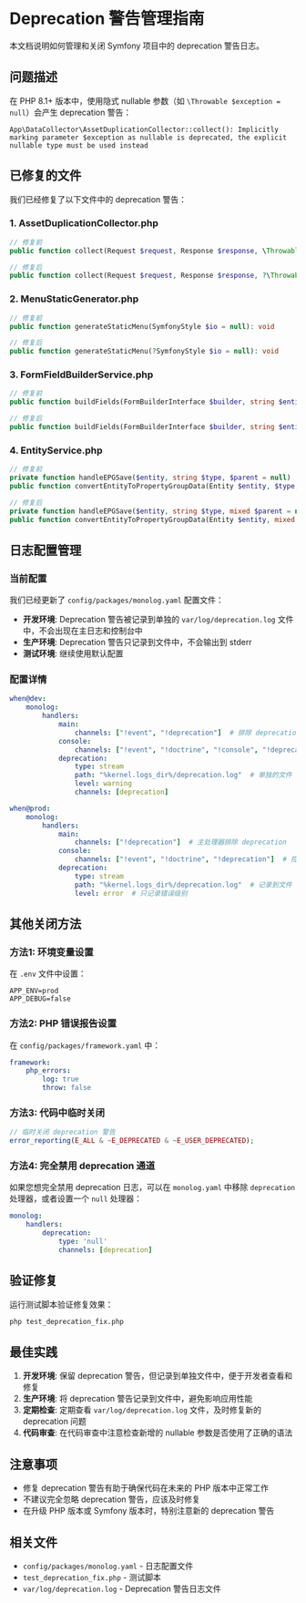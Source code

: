 # Deprecation 警告管理指南

本文档说明如何管理和关闭 Symfony 项目中的 deprecation 警告日志。

## 问题描述

在 PHP 8.1+ 版本中，使用隐式 nullable 参数（如 `\Throwable $exception = null`）会产生 deprecation 警告：

```
App\DataCollector\AssetDuplicationCollector::collect(): Implicitly marking parameter $exception as nullable is deprecated, the explicit nullable type must be used instead
```

## 已修复的文件

我们已经修复了以下文件中的 deprecation 警告：

### 1. AssetDuplicationCollector.php
```php
// 修复前
public function collect(Request $request, Response $response, \Throwable $exception = null)

// 修复后
public function collect(Request $request, Response $response, ?\Throwable $exception = null)
```

### 2. MenuStaticGenerator.php
```php
// 修复前
public function generateStaticMenu(SymfonyStyle $io = null): void

// 修复后
public function generateStaticMenu(?SymfonyStyle $io = null): void
```

### 3. FormFieldBuilderService.php
```php
// 修复前
public function buildFields(FormBuilderInterface $builder, string $entityClass, callable $customOptionsCallback = null): void

// 修复后
public function buildFields(FormBuilderInterface $builder, string $entityClass, ?callable $customOptionsCallback = null): void
```

### 4. EntityService.php
```php
// 修复前
private function handleEPGSave($entity, string $type, $parent = null)
public function convertEntityToPropertyGroupData(Entity $entity, $type, $parent = null)

// 修复后
private function handleEPGSave($entity, string $type, mixed $parent = null)
public function convertEntityToPropertyGroupData(Entity $entity, mixed $type, mixed $parent = null)
```

## 日志配置管理

### 当前配置

我们已经更新了 `config/packages/monolog.yaml` 配置文件：

- **开发环境**: Deprecation 警告被记录到单独的 `var/log/deprecation.log` 文件中，不会出现在主日志和控制台中
- **生产环境**: Deprecation 警告只记录到文件中，不会输出到 stderr
- **测试环境**: 继续使用默认配置

### 配置详情

```yaml
when@dev:
    monolog:
        handlers:
            main:
                channels: ["!event", "!deprecation"]  # 排除 deprecation 通道
            console:
                channels: ["!event", "!doctrine", "!console", "!deprecation"]  # 控制台也排除
            deprecation:
                type: stream
                path: "%kernel.logs_dir%/deprecation.log"  # 单独的文件
                level: warning
                channels: [deprecation]

when@prod:
    monolog:
        handlers:
            main:
                channels: ["!deprecation"]  # 主处理器排除 deprecation
            console:
                channels: ["!event", "!doctrine", "!deprecation"]  # 控制台排除
            deprecation:
                type: stream
                path: "%kernel.logs_dir%/deprecation.log"  # 记录到文件
                level: error  # 只记录错误级别
```

## 其他关闭方法

### 方法1: 环境变量设置

在 `.env` 文件中设置：
```env
APP_ENV=prod
APP_DEBUG=false
```

### 方法2: PHP 错误报告设置

在 `config/packages/framework.yaml` 中：
```yaml
framework:
    php_errors:
        log: true
        throw: false
```

### 方法3: 代码中临时关闭

```php
// 临时关闭 deprecation 警告
error_reporting(E_ALL & ~E_DEPRECATED & ~E_USER_DEPRECATED);
```

### 方法4: 完全禁用 deprecation 通道

如果您想完全禁用 deprecation 日志，可以在 `monolog.yaml` 中移除 `deprecation` 处理器，或者设置一个 `null` 处理器：

```yaml
monolog:
    handlers:
        deprecation:
            type: 'null'
            channels: [deprecation]
```

## 验证修复

运行测试脚本验证修复效果：

```bash
php test_deprecation_fix.php
```

## 最佳实践

1. **开发环境**: 保留 deprecation 警告，但记录到单独文件中，便于开发者查看和修复
2. **生产环境**: 将 deprecation 警告记录到文件中，避免影响应用性能
3. **定期检查**: 定期查看 `var/log/deprecation.log` 文件，及时修复新的 deprecation 问题
4. **代码审查**: 在代码审查中注意检查新增的 nullable 参数是否使用了正确的语法

## 注意事项

- 修复 deprecation 警告有助于确保代码在未来的 PHP 版本中正常工作
- 不建议完全忽略 deprecation 警告，应该及时修复
- 在升级 PHP 版本或 Symfony 版本时，特别注意新的 deprecation 警告

## 相关文件

- `config/packages/monolog.yaml` - 日志配置文件
- `test_deprecation_fix.php` - 测试脚本
- `var/log/deprecation.log` - Deprecation 警告日志文件